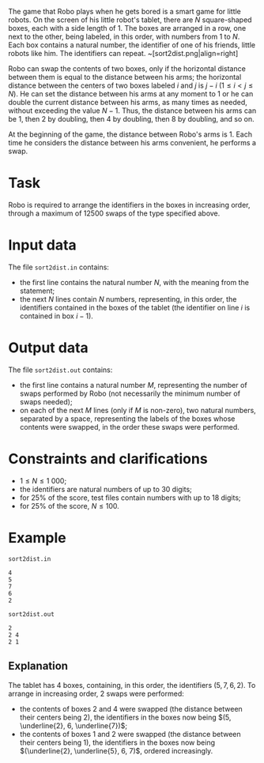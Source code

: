
The game that Robo plays when he gets bored is a smart game for little robots. On the screen of his little robot's tablet, there are $N$ square-shaped boxes, each with a side length of $1$. The boxes are arranged in a row, one next to the other, being labeled, in this order, with numbers from $1$ to $N$. Each box contains a natural number, the identifier of one of his friends, little robots like him. The identifiers can repeat.
~[sort2dist.png|align=right]

Robo can swap the contents of two boxes, only if the horizontal distance between them is equal to the distance between his arms; the horizontal distance between the centers of two boxes labeled $i$ and $j$ is $j-i$ ($1 \le i < j \le N$). He can set the distance between his arms at any moment to $1$ or he can double the current distance between his arms, as many times as needed, without exceeding the value $N-1$. Thus, the distance between his arms can be $1$, then $2$ by doubling, then $4$ by doubling, then $8$ by doubling, and so on.

At the beginning of the game, the distance between Robo's arms is $1$. Each time he considers the distance between his arms convenient, he performs a swap.

# Task
Robo is required to arrange the identifiers in the boxes in increasing order, through a maximum of $12500$ swaps of the type specified above.

# Input data
The file `sort2dist.in` contains:
- the first line contains the natural number $N$, with the meaning from the statement;
- the next $N$ lines contain $N$ numbers, representing, in this order, the identifiers contained in the boxes of the tablet (the identifier on line $i$ is contained in box $i-1$).

# Output data
The file `sort2dist.out` contains:
- the first line contains a natural number $M$, representing the number of swaps performed by Robo (not necessarily the minimum number of swaps needed);
- on each of the next $M$ lines (only if $M$ is non-zero), two natural numbers, separated by a space, representing the labels of the boxes whose contents were swapped, in the order these swaps were performed.

# Constraints and clarifications
- $1 \le N \le 1 \ 000$;
- the identifiers are natural numbers of up to $30$ digits;
- for $25\%$ of the score, test files contain numbers with up to $18$ digits;
- for $25\%$ of the score, $N \le 100$.

# Example
`sort2dist.in`
```
4
5
7
6
2
```
`sort2dist.out`
```
2
2 4
2 1
```

## Explanation
The tablet has $4$ boxes, containing, in this order, the identifiers $(5, 7, 6, 2)$. To arrange in increasing order, $2$ swaps were performed:
- the contents of boxes $2$ and $4$ were swapped (the distance between their centers being $2$), the identifiers in the boxes now being $(5, \underline{2}, 6, \underline{7})$;
- the contents of boxes $1$ and $2$ were swapped (the distance between their centers being $1$), the identifiers in the boxes now being $(\underline{2}, \underline{5}, 6, 7)$, ordered increasingly.
